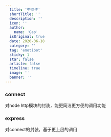 ```yaml
---
  title: '中间件'
  shortTitle: ''
  description: ''
  icon: ''
  author:
    name: 'Cap'
  isOriginal: true
  date: 2020-06-18
  category: ''
  tag: 'emotibot'
  sticky: 1
  star: false
  article: false
  timeline: true
  image: ''
  banner: ''
---
```


  ### connect
对node http模块的封装，能更简洁更方便的调用功能

### express
对connect的封装，基于更上层的调用


